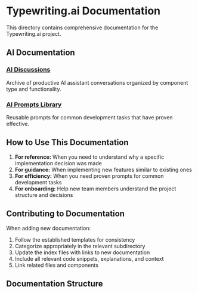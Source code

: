# Typewriting.ai Documentation

This directory contains comprehensive documentation for the Typewriting.ai project.

## AI Documentation

### [AI Discussions](./ai-discussions/index.md)
Archive of productive AI assistant conversations organized by component type and functionality.

### [AI Prompts Library](./ai-prompts/index.md)
Reusable prompts for common development tasks that have proven effective.

## How to Use This Documentation

1. **For reference:** When you need to understand why a specific implementation decision was made
2. **For guidance:** When implementing new features similar to existing ones
3. **For efficiency:** When you need proven prompts for common development tasks
4. **For onboarding:** Help new team members understand the project structure and decisions

## Contributing to Documentation

When adding new documentation:

1. Follow the established templates for consistency
2. Categorize appropriately in the relevant subdirectory
3. Update the index files with links to new documentation
4. Include all relevant code snippets, explanations, and context
5. Link related files and components

## Documentation Structure
